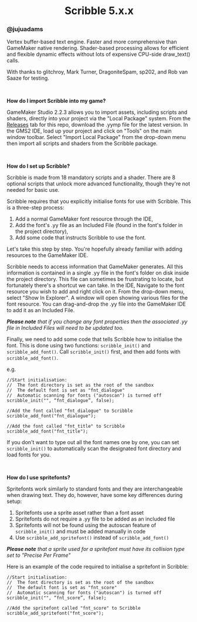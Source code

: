 <h1 align="center">Scribble 5.x.x</h1>

### @jujuadams

Vertex buffer-based text engine. Faster and more comprehensive than GameMaker native rendering. Shader-based processing allows for efficient and flexible dynamic effects without lots of expensive CPU-side draw_text() calls.

With thanks to glitchroy, Mark Turner, DragoniteSpam, sp202, and Rob van Saaze for testing.

&nbsp;

**How do I import Scribble into my game?**

GameMaker Studio 2.2.3 allows you to import assets, including scripts and shaders, directly into your project via the "Local Package" system. From the [Releases](https://github.com/JujuAdams/scribble/releases) tab for this repo, download the .yymp file for the latest version. In the GMS2 IDE, load up your project and click on "Tools" on the main window toolbar. Select "Import Local Package" from the drop-down menu then import all scripts and shaders from the Scribble package.

&nbsp;

**How do I set up Scribble?**

Scribble is made from 18 mandatory scripts and a shader. There are 8 optional scripts that unlock more advanced functionality, though they're not needed for basic use.

Scribble requires that you explicitly initialise fonts for use with Scribble. This is a three-step process:

1) Add a normal GameMaker font resource through the IDE,
2) Add the font's .yy file as an Included File (found in the font's folder in the project directory),
3) Add some code that instructs Scribble to use the font.

Let's take this step by step. You're hopefully already familiar with adding resources to the GameMaker IDE.

Scribble needs to access information that GameMaker generates. All this information is contained in a single .yy file in the font's folder on disk inside the project directory. This file can sometimes be frustrating to locate, but fortunately there's a shortcut we can take. In the IDE, Navigate to the font resource you wish to add and right click on it. From the drop-down menu, select "Show In Explorer". A window will open showing various files for the font resource. You can drag-and-drop the .yy file into the GameMaker IDE to add it as an Included File.

***Please note** that if you change any font properties then the associated .yy file in Included Files will need to be updated too.*

Finally, we need to add some code that tells Scribble how to initialise the font. This is done using two functions: `scribble_init()` and `scribble_add_font()`. Call `scribble_init()` first, and then add fonts with `scribble_add_font()`.

e.g.
```gml
//Start initialisation:
//  The font directory is set as the root of the sandbox
//  The default font is set as "fnt_dialogue"
//  Automatic scanning for fonts ("autoscan") is turned off
scribble_init("", “fnt_dialogue”, false);

//Add the font called "fnt_dialogue" to Scribble
scribble_add_font("fnt_dialogue");

//Add the font called "fnt_title" to Scribble
scribble_add_font("fnt_title");
```

If you don't want to type out all the font names one by one, you can set `scribble_init()` to automatically scan the designated font directory and load fonts for you.

&nbsp;

**How do I use spritefonts?**

Spritefonts work similarly to standard fonts and they are interchangeable when drawing text. They do, however, have some key differences during setup:

1) Spritefonts use a sprite asset rather than a font asset
2) Spritefonts do not require a .yy file to be added as an included file
3) Spritefonts will not be found using the autoscan feature of `scribble_init()` and must be added manually in code
4) Use `scribble_add_spritefont()` instead of `scribble_add_font()`

***Please note** that a sprite used for a spritefont must have its collision type set to "Precise Per Frame"*

Here is an example of the code required to initialise a spritefont in Scribble:

```gml
//Start initialisation:
//  The font directory is set as the root of the sandbox
//  The default font is set as "fnt_score"
//  Automatic scanning for fonts ("autoscan") is turned off
scribble_init("", “fnt_score”, false);

//Add the spritefont called "fnt_score" to Scribble
scribble_add_spritefont("fnt_score");
```

